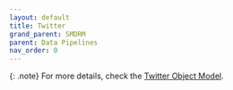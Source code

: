 ```yaml
---
layout: default
title: Twitter
grand_parent: SMDRM
parent: Data Pipelines
nav_order: 0
---
```


{: .note}
For more details, check the [Twitter Object Model](https://developer.twitter.com/en/docs/twitter-api/v1/data-dictionary/object-model/tweet).
